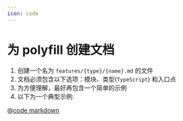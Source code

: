 ```yaml
---
icon: code
---
```


# 为 polyfill 创建文档

1. 创建一个名为 `features/{type}/{name}.md` 的文件
2. 文档必须包含以下选项：模块、类型(`TypeScript`) 和入口点
3. 为方便理解，最好再包含一个简单的示例
4. 以下为一个典型示例:

@[code markdown](@docs-root/zh/features/es-standard/json.md)
